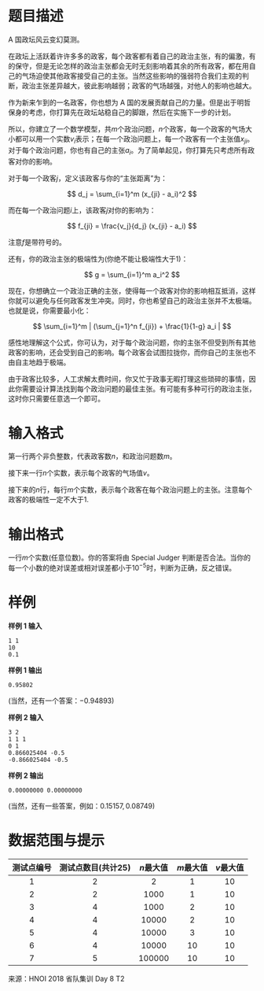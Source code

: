 
# 题目描述

A 国政坛⻛云变幻莫测。

在政坛上活跃着许许多多的政客，每个政客都有着⾃⼰的政治主张，有的偏激，有的保守，但是⽆论怎样的政治主张都会⽆时⽆刻影响着其余的所有政客，都在⽤⾃⼰的⽓场迫使其他政客接受⾃⼰的主张。当然这些影响的强弱符合我们主观的判断，政治主张差异越⼤，彼此影响越弱；政客的⽓场越强，对他⼈的影响也越⼤。

作为新来乍到的⼀名政客，你也想为 A 国的发展贡献⾃⼰的⼒量。但是出于明哲保⾝的考虑，你打算先在政坛站稳⾃⼰的脚跟，然后在实施下⼀步的计划。

所以，你建⽴了⼀个数学模型，共$m$个政治问题，$n$个政客，每⼀个政客的⽓场⼤⼩都可以⽤⼀个实数$v_i$表⽰；在每⼀个政治问题上，每⼀个政客有⼀个主张值$x_{ji}$。对于每个政治问题，你也有⾃⼰的主张$a_i$。为了简单起⻅，你打算先只考虑所有政客对你的影响。

对于每⼀个政客$j$，定义该政客与你的“主张距离”为：

$$ d_j = \sum_{i=1}^m (x_{ji} - a_i)^2 $$

⽽在每⼀个政治问题$i$上，该政客$j$对你的影响为：

$$ f_{ji} = \frac{v_j}{d_j} (x_{ji} - a_i) $$

注意$f$是带符号的。

还有，你的政治主张的极端性为(你绝不能让极端性⼤于$1$)：

$$ g = \sum_{i=1}^m a_i^2 $$

现在，你想确⽴⼀个政治正确的主张，使得每⼀个政客对你的影响相互抵消，这样你就可以避免与任何政客发⽣冲突。同时，你也希望⾃⼰的政治主张并不太极端。也就是说，你需要最⼩化：

$$ \sum_{i=1}^m | (\sum_{j=1}^n f_{ji}) + \frac{1}{1-g} a_i | $$

感性地理解这个公式，你可认为，对于每个政治问题，你的主张不但受到所有其他政客的影响，还会受到⾃⼰的影响。每个政客会试图拉拢你，⽽你⾃⼰的主张也不由⾃主地趋于极端。

由于政客⽐较多，⼈⼯求解太费时间，你⼜忙于政事⽆暇打理这些琐碎的事情，因此你需要设计算法找到每个政治问题的最佳主张。有可能有多种可⾏的政治主张，这时你只需要任意选⼀个即可。

# 输入格式

第⼀⾏两个⾮负整数，代表政客数$n$，和政治问题数$m$。

接下来⼀⾏$n$个实数，表⽰每个政客的⽓场值$v$。

接下来的$n$⾏，每⾏$m$个实数，表⽰每个政客在每个政治问题上的主张。注意每个政客的极端性⼀定不⼤于$1$.

# 输出格式

⼀⾏$m$个实数(任意位数)。你的答案将由 Special Judger 判断是否合法。当你的每⼀个⼩数的绝对误差或相对误差都⼩于$10^{-5}$时，判断为正确，反之错误。

# 样例

**样例 1 输入**
```
1 1
10
0.1
```

**样例 1 输出**
```
0.95802
```

(当然，还有⼀个答案：$-0.94893$)

**样例 2 输入**
```
3 2
1 1 1
0 1
0.866025404 -0.5
-0.866025404 -0.5
```

**样例 2 输出**
```
0.00000000 0.00000000
```

(当然，还有⼀些答案，例如：$0.15157, 0.08749$)

# 数据范围与提示

| 测试点编号 | 测试点数目(共计25) | $n$最大值 | $m$最大值 | $v$最大值 |
| :--------: | :----------------: | :-------: | :-------: | :-------: |
|     1      |         2          |     2     |     1     |    10     |
|     2      |         2          |   1000    |     1     |    10     |
|     3      |         4          |   1000    |     2     |    10     |
|     4      |         4          |   10000   |     2     |    10     |
|     5      |         4          |   10000   |     3     |    10     |
|     6      |         4          |   10000   |    10     |    10     |
|     7      |         5          |  100000   |    10     |    10     |

来源：HNOI 2018 省队集训 Day 8 T2

